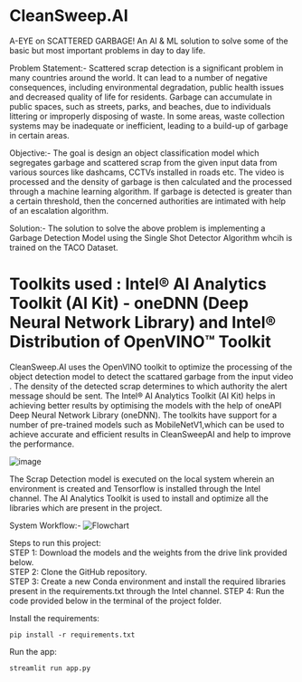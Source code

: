 # CleanSweep.AI
A-EYE on SCATTERED GARBAGE! An AI & ML solution to solve some of the basic but most important problems in day to day life.  


Problem Statement:- Scattered scrap detection is a significant problem in many countries around the world. It can lead to a number of negative consequences, including environmental degradation, public health issues and decreased quality of life for residents.
Garbage can accumulate in public spaces, such as streets, parks, and beaches, due to individuals littering or improperly disposing of waste.
In some areas, waste collection systems may be inadequate or inefficient, leading to a build-up of garbage in certain areas.

Objective:- The goal is design an object classification model which segregates garbage and scattered scrap from the given input data from various sources like dashcams, CCTVs installed in roads etc.
The video is processed and the density of garbage is then calculated and the processed through a machine learning algorithm.
If garbage is detected is greater than a certain threshold, then the concerned authorities are intimated with help of an escalation algorithm.

Solution:- The solution to solve the above problem is implementing a Garbage Detection Model using the Single Shot Detector Algorithm whcih is trained on the TACO Dataset.  

# Toolkits used : Intel® AI Analytics Toolkit (AI Kit) - oneDNN (Deep Neural Network Library) and Intel® Distribution of OpenVINO™ Toolkit

CleanSweep.AI uses the OpenVINO toolkit to optimize the processing of the object detection model to detect the scattared garbage  from the input video . The density of the detected scrap determines to which authority the alert message should be sent. The Intel® AI Analytics Toolkit (AI Kit) helps in achieving better results by optimising the models with the help of oneAPI Deep Neural Network Library (oneDNN).
The toolkits have support for a number of pre-trained models such as MobileNetV1,which can be used to achieve accurate and efficient results in  CleanSweepAI and help to improve the performance.


![image](https://user-images.githubusercontent.com/92366411/225904033-084ef650-47a9-43de-b0bc-f4fb038eac8d.png)

The Scrap Detection model is executed on the local system wherein an environment is created and Tensorflow is installed through the Intel channel. The AI Analytics Toolkit is used to install and optimize all the libraries which are present in the project.  

System Workflow:-
![Flowchart](https://user-images.githubusercontent.com/80829447/208266806-8d21746e-7aa9-4147-8169-4d3ae4e526b1.png)


Steps to run this project:  
STEP 1: Download the models and the weights from the drive link provided below.  
STEP 2: Clone the GitHub repository.  
STEP 3: Create a new Conda environment and install the required libraries present in the requirements.txt through the Intel channel.
STEP 4: Run the code provided below in the terminal of the project folder.

Install the requirements:
```
pip install -r requirements.txt
```

Run the app:
```
streamlit run app.py
```


